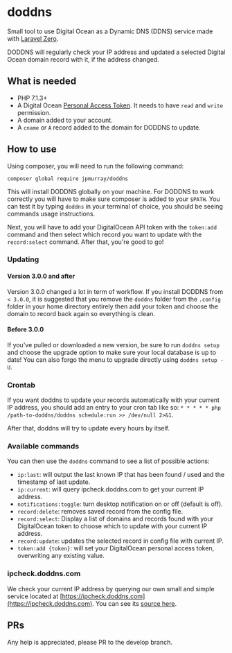 # doddns

Small tool to use Digital Ocean as a Dynamic DNS (DDNS) service made with [Laravel Zero](https://github.com/laravel-zero/laravel-zero).

DODDNS will regularly check your IP address and updated a selected Digital Ocean domain record with it, if the address changed.

## What is needed

- PHP 7.1.3+
- A Digital Ocean [Personal Access Token](https://www.digitalocean.com/docs/api/create-personal-access-token/). It needs to have `read` and `write` permission.
- A domain added to your account.
- A `cname` or `A` record added to the domain for DODDNS to update.

## How to use

Using composer, you will need to run the following command:

```ssh
composer global require jpmurray/doddns
```

This will install DODDNS globally on your machine. For DODDNS to work correctly you will have to make sure composer is added to your `$PATH`. You can test it by typing `doddns` in your terminal of choice, you should be seeing commands usage instructions.

Next, you will have to add your DigitalOcean API token with the `token:add` command and then select which record you want to update with the `record:select` command. After that, you're good to go!

### Updating
#### Version 3.0.0 and after
Version 3.0.0 changed a lot in term of workflow. If you install DODDNS from `< 3.0.0`, it is suggested that you remove the `doddns` folder from the `.config` folder in your home directory entirely then add your token and choose the domain to record back again so everything is clean.

#### Before 3.0.0
If you've pulled or downloaded a new version, be sure to run `doddns setup` and choose the upgrade option to make sure your local database is up to date! You can also forgo the menu to upgrade directly using `doddns setup -U`.

### Crontab
If you want doddns to update your records automatically with your current IP address, you should add an entry to your cron tab like so: `* * * * * php /path-to-doddns/doddns schedule:run >> /dev/null 2>&1`.

After that, doddns will try to update every hours by itself.

### Available commands

You can then use the `doddns` command to see a list of possible actions:

- `ip:last`: will output the last known IP that has been found / used and the timestamp of last update.
- `ip:current`: will query ipcheck.doddns.com to get your current IP address.
- `notifications:toggle`: turn desktop notification on or off (default is off).
- `record:delete`: removes saved record from the config file.
- `record:select`: Display a list of domains and records found with your DigitalOcean token to choose which to update with your current IP address.
- `record:update`: updates the selected record in config file with current IP.
- `token:add {token}`: will set your DigitalOcean personal access token, overwriting any existing value.

### ipcheck.doddns.com

We check your current IP address by querying our own small and simple service located at [https://ipcheck.doddns.com](https://ipcheck.doddns.com). You can see its [source here](https://github.com/jpmurray/ipcheck.doddns.com).

## PRs
Any help is appreciated, please PR to the develop branch.
